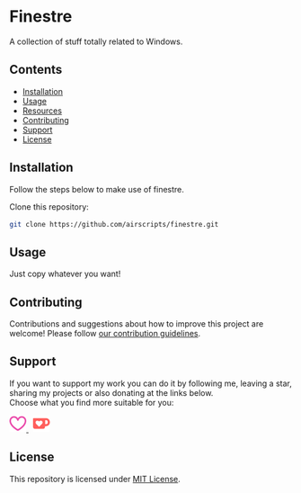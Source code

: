 # Finestre
A collection of stuff totally related to Windows.

## Contents
- [Installation](#installation)
- [Usage](#usage)
- [Resources](#resources)
- [Contributing](#contributing)
- [Support](#support)
- [License](#license)

## Installation
Follow the steps below to make use of finestre.

Clone this repository:
```bash
git clone https://github.com/airscripts/finestre.git
```

## Usage
Just copy whatever you want!

## Contributing
Contributions and suggestions about how to improve this project are welcome!
Please follow [our contribution guidelines](https://github.com/airscripts/finestre/blob/main/CONTRIBUTING.md).

## Support
If you want to support my work you can do it by following me, leaving a star, sharing my projects or also donating at the links below.  
Choose what you find more suitable for you:  

<a href="https://sponsor.airscript.it" target="blank">
  <img src="https://raw.githubusercontent.com/airscripts/assets/main/images/github-sponsors.svg" alt="GitHub Sponsors" width="30px" />
</a>&nbsp;
<a href="https://kofi.airscript.it" target="blank">
  <img src="https://raw.githubusercontent.com/airscripts/assets/main/images/kofi.svg" alt="Kofi" width="30px" />
</a>

## License  
This repository is licensed under [MIT License](https://github.com/airscripts/finestre/blob/main/LICENSE).
